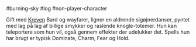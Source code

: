 #burning-sky #log #non-player-character

Gift med [Kreven](Kreven.md) 
Bard og wayfarer, ligner en aldrende sigøjnerdanser, pyntet med lag på lag af billige smykker og raslende knogle-totemer.
Hun kan teleportere som hun vil, også gennem effekter der udelukker det. Spells hun har brugt er typisk Dominate, Charm, Fear og Hold.
